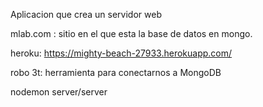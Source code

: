 Aplicacion que crea un servidor web

mlab.com : sitio en el que esta la base de datos en mongo.

heroku: https://mighty-beach-27933.herokuapp.com/

robo 3t: herramienta para conectarnos a MongoDB

nodemon server/server